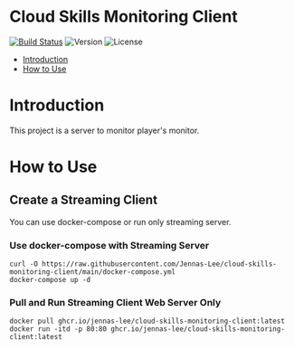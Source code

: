 # Cloud Skills Monitoring Client

[![Build Status](https://app.travis-ci.com/Jennas-Lee/cloud-skills-monitoring-client.svg?branch=main)](https://app.travis-ci.com/Jennas-Lee/cloud-skills-monitoring-client)
![Version](https://img.shields.io/github/package-json/v/Jennas-Lee/cloud-skills-monitoring-client)
![License](https://img.shields.io/github/license/Jennas-Lee/cloud-skills-monitoring-client)


- [Introduction](#introduction)
- [How to Use](#how-to-use)

# Introduction

This project is a server to monitor player's monitor.

# How to Use

## Create a Streaming Client

You can use docker-compose or run only streaming server.

### Use docker-compose with Streaming Server

``` shell
curl -O https://raw.githubusercontent.com/Jennas-Lee/cloud-skills-monitoring-client/main/docker-compose.yml
docker-compose up -d
```

### Pull and Run Streaming Client Web Server Only

``` shell
docker pull ghcr.io/jennas-lee/cloud-skills-monitoring-client:latest
docker run -itd -p 80:80 ghcr.io/jennas-lee/cloud-skills-monitoring-client:latest
```